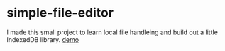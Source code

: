 # simple-file-editor

I made this small project to learn local file handleing and build out a little IndexedDB library. [demo](https://simple-file-editor.vercel.app)
